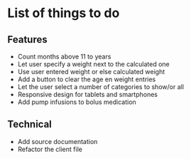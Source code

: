 # List of things to do

## Features
* Count months above 11 to years
* Let user specify a weight next to the calculated one
* Use user entered weight or else calculated weight
* Add a button to clear the age en weight entries
* Let the user select a number of categories to show/or all
* Responsive design for tablets and smartphones
* Add pump infusions to bolus medication

## Technical
* Add source documentation
* Refactor the client file


